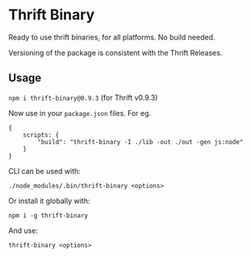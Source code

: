 # Thrift Binary

Ready to use thrift binaries, for all platforms.
No build needed.

Versioning of the package is consistent with the Thrift Releases.

## Usage

`npm i thrift-binary@0.9.3` (for Thrift v0.9.3)

Now use in your `package.json` files. For eg.

```
{
    scripts: {
        "build": "thrift-binary -I ./lib -out ./out -gen js:node"
    }
}
```

CLI can be used with:

`./node_modules/.bin/thrift-binary <options>`

Or install it globally with:

`npm i -g thrift-binary`

And use:

`thrift-binary <options>`


